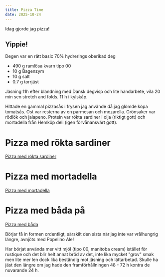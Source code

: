 ```yaml
---
title: Pizza Time
date: 2025-10-24
---
```


Idag gjorde jag pizza!

## Yippie!

Degen var en rätt basic 70% hydrerings oberikad deg
- 490 g ramlösa kvarn tipo 00 
- 10  g Bagenzym 
- 10  g salt
- 0.7 g torrjäst

Jäsning 11h efter blandning med Dansk degvisp och lite handarbete, vila 20 min sen stretch and folds. 
11 h i kylskåp. 

Hittade en gammal pizzasås i frysen jag använde då jag glömde köpa tomatsås. Ost var resterna av en parmesan och mozarella.  Grönsaker var rödlök och jalapeno. Protein var rökta sardiner i olja (riktigt gott) och mortadella från Hemköp deli (igen förvånansvärt gott). 

# Pizza med rökta sardiner
[Pizza med rökta sardiner](/assets/fisk_pizza.jpg)

# Pizza med mortadella
[Pizza med mortadella](/assets/mortadella_pizza.jpg)

# Pizza med båda på 
[Pizza med båda](/assets/blanding_pizza.jpg)

Börjar få in formen ordentligt, särskilt den sista när jag inte var vrålhungrig längre, avnjöts med Popelino Ale! 

Har börjat använda mer vitt mjöl (tipo 00, manitoba cream) istället för rustique och det blir helt annat bröd av det, inte lika mycket "grov" smak men lite mer len dock lika beständig mot jäsning och lättarbetad. Skulle ha jäst den längre om jag hade den framförhållningen 48 - 72 h kontra de nuvarande 24 h.
